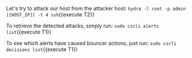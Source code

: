 Let's try to attack our host from the attacker host:
`hydra -l root -p admin [[HOST_IP]] -t 4 ssh`{{execute T2}}

To retrieve the detected attacks, simply run:
`sudo cscli alerts list`{{execute T1}}

To see which alerts have caused bouncer actions, just run:
`sudo cscli decisions list`{{execute T1}}